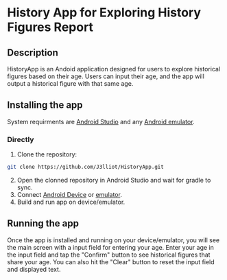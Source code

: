# History App for Exploring History Figures Report
## Description

HistoryApp is an Andoid application designed for users to explore historical figures based on their age. Users can input their age, and the app will output a historical figure with that same age.

## Installing the app

System requirments are [Android Studio](https://developer.android.com/studio) and any [Android emulator](https://www.bluestacks.com/).


### Directly
1. Clone the repository:
```sh
git clone https://github.com/J3lliot/HistoryApp.git
```
2. Open the clonned repository in Android Studio and wait for gradle to sync.
3. Connect [Android Device](https://developer.android.com/codelabs/basic-android-kotlin-compose-connect-device#0) or [emulator](https://www.devopsschool.com/blog/how-to-use-bluestacks-as-emulator-in-android-studio/).
4. Build and run app on device/emulator.

## Running the app

Once the app is installed and running on your device/emulator, you will see the main screen with a input field for entering your age. Enter your age in the input field and tap the "Confirm" button to see historical figures that share your age.
You can also hit the "Clear" button to reset the input field and displayed text.
